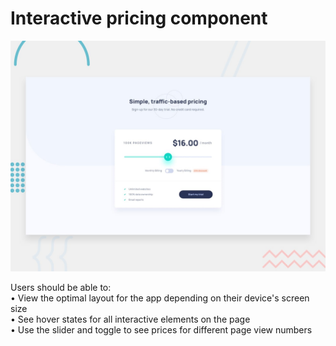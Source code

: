 # Interactive pricing component

![Design preview for the Interactive pricing component coding challenge](./design/desktop-preview.jpg)

Users should be able to:  
• View the optimal layout for the app depending on their device's screen size  
• See hover states for all interactive elements on the page  
• Use the slider and toggle to see prices for different page view numbers
